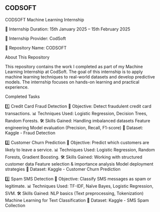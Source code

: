 ## CODSOFT

CODSOFT Machine Learning Internship

🚀 Internship Duration: 15th January 2025 – 15th February 2025

📌 Internship Provider: CodSoft

📂 Repository Name: CODSOFT

About This Repository

This repository contains the work I completed as part of my Machine Learning Internship at CodSoft. The goal of this internship is to apply machine learning techniques to real-world datasets and develop predictive models. The internship focuses on hands-on learning and practical experience.

Completed Tasks


1️⃣ Credit Card Fraud Detection
📌 Objective: Detect fraudulent credit card transactions.
📊 Techniques Used: Logistic Regression, Decision Trees, Random Forests.
🛠 Skills Gained:
Handling imbalanced datasets
Feature engineering
Model evaluation (Precision, Recall, F1-score)
📁 Dataset: Kaggle - Fraud Detection


2️⃣ Customer Churn Prediction
📌 Objective: Predict which customers are likely to leave a service.
📊 Techniques Used: Logistic Regression, Random Forests, Gradient Boosting.
🛠 Skills Gained:
Working with structured customer data
Feature selection & importance analysis
Model deployment strategies
📁 Dataset: Kaggle - Customer Churn Prediction


3️⃣ Spam SMS Detection
📌 Objective: Classify SMS messages as spam or legitimate.
📊 Techniques Used: TF-IDF, Naïve Bayes, Logistic Regression, SVM.
🛠 Skills Gained:
NLP basics (Text preprocessing, Tokenization)
Machine Learning for Text Classification
📁 Dataset: Kaggle - SMS Spam Collection

